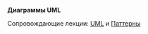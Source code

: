 **Диаграммы UML**

Сопровождающие лекции: [UML](../lectures/uml.md) и [Паттерны](../lectures/patterns.md)
